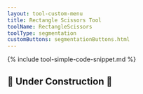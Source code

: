 ```yaml
---
layout: tool-custom-menu
title: Rectangle Scissors Tool
toolName: RectangleScissors
toolType: segmentation
customButtons: segmentationButtons.html
---
```


{% include tool-simple-code-snippet.md %}

<h2 class="title is-2">🚧 Under Construction 🚧</h2>
